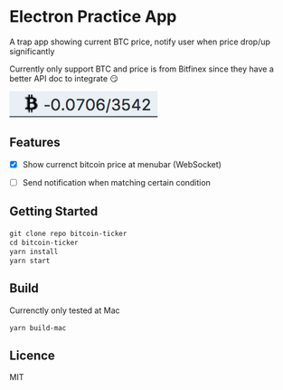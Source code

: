 # Electron Practice App

A trap app showing current BTC price, notify user when price drop/up significantly

Currently only support BTC and price is from Bitfinex since they have a better API doc to integrate :smirk:

![](demo.png)

## Features

- [x] Show currenct bitcoin price at menubar (WebSocket)
- [ ] Send notification when matching certain condition


## Getting Started

```
git clone repo bitcoin-ticker
cd bitcoin-ticker
yarn install
yarn start
```

## Build

Currenctly only tested at Mac

```
yarn build-mac
```

## Licence

MIT